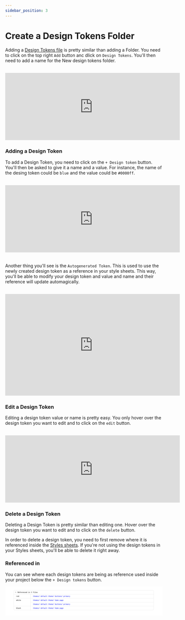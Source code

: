 ```yaml
---
sidebar_position: 3
---
```


# Create a Design Tokens Folder

Adding a [Design Tokens file](/docs/intro#design-tokens-file) is pretty similar than adding a Folder. You need to click on the top right `Add` button anc dlick on `Design Tokens`. You'll then need to add a name for the New design tokens folder. 

<br />

<iframe width="560" height="215" src="https://www.youtube.com/embed/gc_MDPFVUoo" title="YouTube video player" frameborder="0" allow="accelerometer; autoplay; clipboard-write; encrypted-media; gyroscope; picture-in-picture" allowfullscreen></iframe>

<br />


### Adding a Design Token

To add a Design Token, you need to click on the `+ Design token` button. You'll then be asked to give it a name and a value. For instance, the name of the desing token could be `blue` and the value could be `#0000ff`. 

<br />
<iframe width="560" height="215" src="https://www.youtube.com/embed/nJ-Sy4hBen0" title="YouTube video player" frameborder="0" allow="accelerometer; autoplay; clipboard-write; encrypted-media; gyroscope; picture-in-picture" allowfullscreen></iframe>
<br />
<br />

Another thing you'll see is the `Autogenerated Token`. This is used to use the newly created design token as a reference in your style sheets. This way, you'll be able to modify your design token and value and name and their reference will update automagically.

<br />

<iframe width="560" height="325" src="https://www.youtube.com/embed/OcEOl_4k5jA" title="YouTube video player" frameborder="0" allow="accelerometer; autoplay; clipboard-write; encrypted-media; gyroscope; picture-in-picture" allowfullscreen></iframe>

<br />


### Edit a Design Token

Editing a design token value or name is pretty easy. You only hover over the design token you want to edit and to click on the `edit` button.

<br />
<iframe width="560" height="215" src="https://www.youtube.com/embed/uS14_mBEJg4" title="YouTube video player" frameborder="0" allow="accelerometer; autoplay; clipboard-write; encrypted-media; gyroscope; picture-in-picture" allowfullscreen></iframe>
<br />


### Delete a Design Token

Deleting a Design Token is pretty similar than editing one. Hover over the design token you want to edit and to click on the `delete` button.

 In order to delete a design token, you need to first remove where it is referenced inside the [Styles sheets](/docs/intro#style-sheet). If you're not using the design tokens in your Styles sheets, you'll be able to delete it right away.

### Referenced in

You can see where each design tokens are being as reference used inside your project below the `+ Design tokens` button.

![Design tokens references](../assets/intro/design-tokens-reference.png)